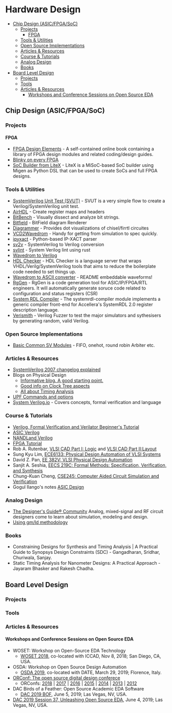 # Hardware Design

- [Chip Design (ASIC/FPGA/SoC)](#chip-design-asicfpgasoc)
  - [Projects](#projects)
    - [FPGA](#fpga)
  - [Tools & Utilities](#tools--utilities)
  - [Open Source Implementations](#open-source-implementations)
  - [Articles & Resources](#articles--resources)
  - [Course & Tutorials](#course--tutorials)
  - [Analog Design](#analog-design)
  - [Books](#books)
- [Board Level Design](#board-level-design)
  - [Projects](#projects-1)
  - [Tools](#tools)
  - [Articles & Resources](#articles--resources-1)
    - [Workshops and Conference Sessions on Open Source EDA](#workshops-and-conference-sessions-on-open-source-eda)

## Chip Design (ASIC/FPGA/SoC)

### Projects

#### FPGA

- [FPGA Design Elements](https://github.com/laforest/FPGADesignElements) - A self-contained online book containing a library of FPGA design modules and related coding/design guides.
- [Blinky on every FPGA](https://github.com/fusesoc/blinky)
- [SoC Builder from LiteX](https://github.com/enjoy-digital/litex) - LiteX is a MiSoC-based SoC builder using Migen as Python DSL that can be used to create SoCs and full FPGA designs.

### Tools & Utilities

- [SystemVerilog Unit Test (SVUT)](https://github.com/damofthemoon/svut) - SVUT is a very simple flow to create a Verilog/SystemVerilog unit test.
- [AirHDL](https://airhdl.com) - Create register maps and headers
- [BitBench](http://triq.net/bitbench) - Visually dissect and analyze bit strings.
- [Bitfield](https://github.com/drom/bitfield) - BitField diagram Renderer
- [Diagrammer](https://github.com/freechipsproject/diagrammer) - Provides dot visualizations of chisel/firrtl circuites
- [VCD2Wavedrom](https://github.com/Toroid-io/vcd2wavedrom) - Handy for getting from simulation to spec quickly.
- [ipyxact](https://github.com/olofk/ipyxact) - Python-based IP-XACT parser
- [sv2v](https://github.com/zachjs/sv2v) - SystemVerilog to Verilog conversion
- [svlint](https://github.com/dalance/svlint) - System Verilog lint using rust
- [Wavedrom to Verilog](https://github.com/wavedrom/verilog)
- [HDL Checker](https://github.com/suoto/hdl_checker/blob/master/README.md) - HDL Checker is a language server that wraps VHDL/Verilg/SystemVerilog tools that aims to reduce the boilerplate code needed to set things up.
- [Wavedrom to ASCII converter](https://github.com/Wren6991/asciiwave) - README embeddable waveforms!
- [RgGen](https://github.com/rggen/rggen) - RgGen is a code generation tool for ASIC/IP/FPGA/RTL engineers. It will automatically generate soruce code related to configuration and status registers (CSR)
- [System RDL Compiler](https://github.com/SystemRDL/systemrdl-compiler) - The systemrdl-compiler module implements a generic compiler front-end for Accellera's SystemRDL 2.0 register description language.
- [Verismith](https://github.com/ymherklotz/verismith) - Verilog Fuzzer to test the major simulators and sythesisers by generating random, valid Verilog.

### Open Source Implementations

- [Basic Common SV Modules](https://github.com/taichi-ishitani/tbcm) - FIFO, onehot, round robin Arbiter etc.

### Articles & Resources

- [SystemVerilog 2007 changelog explained](http://www.verilab.com/blog/2018/02/ieee-std1800-2017-for-systemverilog-what-changed/)
- Blogs on Physical Design
  - [Informative blog. A good starting point.](https://gogul.dev/hardware/physical-design)
  - [Good info on Clock Tree aspects](http://88physicaldesign.blogspot.com/)
  - [All about Timing Analysis](http://www.vlsi-expert.com/p/static-timing-analysis.html?m=1)
- [UPF Commands and options](https://semiengineering.com/empowering-upf-commands-with-effective-elements-lists/)
- [System Verilog.io](https://www.systemverilog.io/) - Covers concepts, formal verification and language

### Course & Tutorials

- [Verilog, Formal Verification and Verilator Beginner's Tutorial](http://zipcpu.com/tutorial/#training)
- [ASIC Verilog](http://asic-world.com/verilog/veritut.html)
- [NANDLand Verilog](https://www.nandland.com/verilog/tutorials/tutorial-introduction-to-verilog-for-beginners.html)
- [FPGA Tutorial](https://www.fpga4fun.com/)
- Rob A. Rutenbar, [VLSI CAD Part I: Logic](https://www.coursera.org/learn/vlsi-cad-logic) and [VLSI CAD Part II:Layout](https://www.coursera.org/learn/vlsi-cad-layout)
- Sung Kyu Lim, [ECE6133: Physical Design Automation of VLSI Systems](http://limsk.ece.gatech.edu/course/ece6133/)
- David Z. Pan, [EE 382V: VLSI Physical Design Automation](http://users.ece.utexas.edu/~dpan/EE382V_PDA/)
- Sanjit A. Seshia, [EECS 219C: Formal Methods: Specification, Verification, and Synthesis](https:/people.eecs.berkeley.edu/~sseshia/219c/)
- Chung-Kuan Cheng, [CSE245: Computer Aided Circuit Simulation and Verification](https://cseweb.ucsd.edu/classes/wi15cse245-a/)
- Gogul Ilango's notes [ASIC Design](https://gogul09.github.io/asic-design)

### Analog Design

- [The Designer's Guide® Community](https://designers-guide.org/) Analog, mixed-signal and RF circuit designers come to learn about simulation, modeling and design.
- [Using gm/Id methodology](https://eesurgeon.wordpress.com/2016/07/06/using-the-gmid-methodology-in-analog-circuit-design/)

### Books

- Constraining Designs for Synthesis and Timing Analysis | A Practical Guide to Synopsys Design Constraints (SDC) - Gangadharan, Sridhar, Churiwala, Sanjay.
- Static Timing Analysis for Nanometer Designs: A Practical Approach - Jayaram Bhasker and Rakesh Chadha.

## Board Level Design

### Projects

### Tools

### Articles & Resources

####  Workshops and Conference Sessions on Open Source EDA

- WOSET: Workshop on Open-Source EDA Technology
  - [WOSET 2018](https://woset-workshop.github.io/), co-located with ICCAD, Nov 8, 2018; San Diego, CA, USA.
- OSDA: Workshop on Open Source Design Automation
  - [OSDA 2019](https://osda.gitlab.io/), co-located with DATE, March 29, 2019; Florence, Italy.
- [ORConf: The open source digital design conferece](https://orconf.org/)
  - ORConfs: [2018](https://orconf.org/2018/) | [2017](https://orconf.org/2017/) | [2016](https://orconf.org/2016/) | [2015](https://orconf.org/2015/) | [2014](https://orconf.org/2014/) | [2013](https://orconf.org/2013/) | [2012](https://orconf.org/2012/)
- DAC Birds of a Feather: Open Source Academic EDA Software
  - [DAC 2019 BOF](https://github.com/The-OpenROAD-Project/Birds-of-a-Feather-Open-Source-Academic-EDA-Software/wiki/DAC-2019-Birds-of-a-Feather:-Open-Source-Academic-EDA-Software), June 5, 2019; Las Vegas, NV, USA.
- [DAC 2019 Session 37, Unleashing Open Source EDA](http://www2.dac.com/events/eventdetails.aspx?id=267-37), June 4, 2019; Las Vegas, NV, USA.
